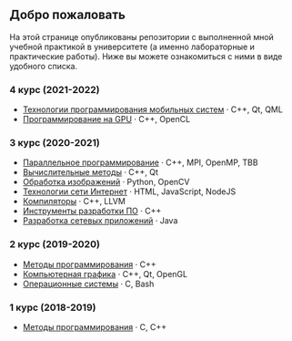 ## Добро пожаловать

На этой странице опубликованы репозитории с выполненной мной учебной практикой в университете (а именно лабораторные и практические работы). Ниже вы можете ознакомиться с ними в виде удобного списка.


### 4 курс (2021-2022)

* [Технологии программирования мобильных систем](https://github.com/vla5924-practice/mobile-systems)
  &middot; C++, Qt, QML
* [Программирование на GPU](https://github.com/vla5924-practice/gpu-programming)
  &middot; C++, OpenCL


### 3 курс (2020-2021)

* [Параллельное программирование](https://github.com/vla5924-practice/parallel-programming)
  &middot; C++, MPI, OpenMP, TBB
* [Вычислительные методы](https://github.com/vla5924-practice/computational-methods)
  &middot; C++, Qt
* [Обработка изображений](https://github.com/vla5924-practice/image-processing)
  &middot; Python, OpenCV
* [Технологии сети Интернет](https://github.com/vla5924-practice/internet-technologies)
  &middot; HTML, JavaScript, NodeJS
* [Компиляторы](https://github.com/vla5924-practice/compilers)
  &middot; C++, LLVM
* [Инструменты разработки ПО](https://github.com/vla5924-practice/development-tools)
  &middot; C++
* [Разработка сетевых приложений](https://github.com/vla5924-practice/network-applications)
  &middot; Java


### 2 курс (2019-2020)

* [Методы программирования](https://github.com/vla5924-practice/programming-methods)
  &middot; C++
* [Компьютерная графика](https://github.com/vla5924-practice/computer-graphics)
  &middot; C++, Qt, OpenGL
* [Операционные системы](https://github.com/vla5924-practice/operating-systems)
  &middot; C, Bash


### 1 курс (2018-2019)

* [Методы программирования](https://github.com/vla5924-practice/programming-methods/tree/master/1st_year)
  &middot; C, C++
